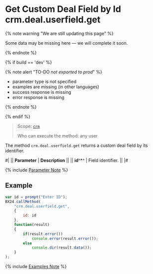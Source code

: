 # Get Custom Deal Field by Id crm.deal.userfield.get

{% note warning "We are still updating this page" %}

Some data may be missing here — we will complete it soon.

{% endnote %}

{% if build == 'dev' %}

{% note alert "TO-DO _not exported to prod_" %}

- parameter type is not specified
- examples are missing (in other languages)
- success response is missing
- error response is missing

{% endnote %}

{% endif %}

> Scope: [`crm`](../../../scopes/permissions.md)
>
> Who can execute the method: any user

The method `crm.deal.userfield.get` returns a custom deal field by its identifier.

#|
|| **Parameter** | **Description** ||
|| **id**^*^ | Field identifier. ||
|#

{% include [Parameter Note](../../../../_includes/required.md) %}

## Example

```js
var id = prompt("Enter ID");
BX24.callMethod(
    "crm.deal.userfield.get",
    {
        id: id
    },
    function(result)
    {
        if(result.error())
            console.error(result.error());
        else
            console.dir(result.data());
    }
);
```

{% include [Examples Note](../../../../_includes/examples.md) %}